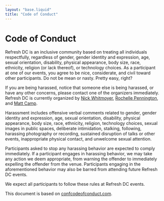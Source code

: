 ```yaml
---
layout: "base.liquid"
title: "Code of Conduct"
---
```


# Code of Conduct

Refresh DC is an inclusive community based on treating all individuals respectfully, regardless of gender, gender identity and expression, age, sexual orientation, disability, physical appearance, body size, race, ethnicity, religion (or lack thereof), or technology choices. As a participant at one of our events, you agree to be nice, considerate, and civil toward other participants. Do not be mean or nasty. Pretty easy, right?

If you are being harassed, notice that someone else is being harassed, or have any other concerns, please contact one of the organizers immediately. Refresh DC is currently organized by [Nick Whitmoyer](https://twitter.com/whistle), [Rochelle Pennington](https://twitter.com/rochellefp), and [Matt Camp](https://twitter.com/mattcampux).

Harassment includes offensive verbal comments related to gender, gender identity and expression, age, sexual orientation, disability, physical appearance, body size, race, ethnicity, religion, technology choices, sexual images in public spaces, deliberate intimidation, stalking, following, harassing photography or recording, sustained disruption of talks or other events, inappropriate physical contact, and unwelcome sexual attention.

Participants asked to stop any harassing behavior are expected to comply immediately. If a participant engages in harassing behavior, we may take any action we deem appropriate, from warning the offender to immediately expelling the offender from the venue. Participants engaging in the aforementioned behavior may also be barred from attending future Refresh DC events.

We expect all participants to follow these rules at Refresh DC events.

This document is based on [confcodeofconduct.com](http://confcodeofconduct.com).
